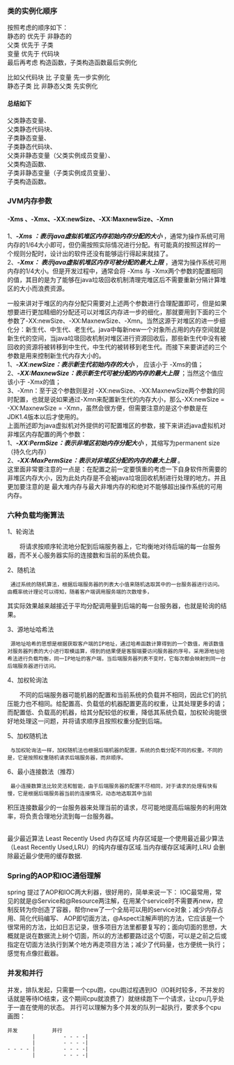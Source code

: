### 类的实例化顺序
按照考虑的顺序如下：<br>
静态的 优先于 非静态的<br>
父类 优先于 子类<br>
变量 优先于 代码块<br>
最后再考虑 构造函数，子类构造函数最后实例化<br>

比如父代码块 比 子变量 先一步实例化<br>
静态子类 比 非静态父类 先实例化<br>


#### 总结如下
父类静态变量、 <br>
父类静态代码块、 <br>
子类静态变量、 <br>
子类静态代码块、 <br>
父类非静态变量（父类实例成员变量）、 <br>
父类构造函数、 <br>
子类非静态变量（子类实例成员变量）、 <br>
子类构造函数。

### JVM内存参数
#### -Xms 、-Xmx、-XX:newSize、-XX:MaxnewSize、-Xmn <br>
1、*****-Xms ：表示java虚拟机堆区内存初始内存分配的大小***** ，通常为操作系统可用内存的1/64大小即可，但仍需按照实际情况进行分配。有可能真的按照这样的一个规则分配时，设计出的软件还没有能够运行得起来就挂了。<br>
2、*****-Xmx： 表示java虚拟机堆区内存可被分配的最大上限***** ，通常为操作系统可用内存的1/4大小。但是开发过程中，通常会将 -Xms 与 -Xmx两个参数的配置相同的值，其目的是为了能够在java垃圾回收机制清理完堆区后不需要重新分隔计算堆区的大小而浪费资源。<br>

一般来讲对于堆区的内存分配只需要对上述两个参数进行合理配置即可，但是如果想要进行更加精细的分配还可以对堆区内存进一步的细化，那就要用到下面的三个参数了-XX:newSize、-XX:MaxnewSize、-Xmn。当然这源于对堆区的进一步细化分：新生代、中生代、老生代。java中每新new一个对象所占用的内存空间就是新生代的空间，当java垃圾回收机制对堆区进行资源回收后，那些新生代中没有被回收的资源将被转移到中生代，中生代的被转移到老生代。而接下来要讲述的三个参数是用来控制新生代内存大小的。<br>
 1、*****-XX:newSize：表示新生代初始内存的大小***** ， 应该小于 -Xms的值；<br>
 2、*****-XX:MaxnewSize：表示新生代可被分配的内存的最大上限***** ；当然这个值应该小于 -Xmx的值；<br>
 3、-Xmn：至于这个参数则是对 -XX:newSize、-XX:MaxnewSize两个参数的同时配置，也就是说如果通过-Xmn来配置新生代的内存大小，那么-XX:newSize = -XX:MaxnewSize = -Xmn，虽然会很方便，但需要注意的是这个参数是在JDK1.4版本以后才使用的。
 <br>
 上面所述即为java虚拟机对外提供的可配置堆区的参数，接下来讲述java虚拟机对非堆区内存配置的两个参数：
    <br>
1、*****-XX:PermSize：表示非堆区初始内存分配大小***** ，其缩写为permanent size（持久化内存）<br>
2、*****-XX:MaxPermSize：表示对非堆区分配的内存的最大上限***** 。
    <br>
这里面非常要注意的一点是：在配置之前一定要慎重的考虑一下自身软件所需要的非堆区内存大小，因为此处内存是不会被java垃圾回收机制进行处理的地方。并且更加要注意的是 最大堆内存与最大非堆内存的和绝对不能够超出操作系统的可用内存。<br>


### 六种负载均衡算法
1、轮询法

　　将请求按顺序轮流地分配到后端服务器上，它均衡地对待后端的每一台服务器，而不关心服务器实际的连接数和当前的系统负载。

2、随机法

     通过系统的随机算法，根据后端服务器的列表大小值来随机选取其中的一台服务器进行访问。由概率统计理论可以得知，随着客户端调用服务端的次数增多，

其实际效果越来越接近于平均分配调用量到后端的每一台服务器，也就是轮询的结果。

3、源地址哈希法

     源地址哈希的思想是根据获取客户端的IP地址，通过哈希函数计算得到的一个数值，用该数值对服务器列表的大小进行取模运算，得到的结果便是客服端要访问服务器的序号。采用源地址哈希法进行负载均衡，同一IP地址的客户端，当后端服务器列表不变时，它每次都会映射到同一台后端服务器进行访问。

4、加权轮询法

　　不同的后端服务器可能机器的配置和当前系统的负载并不相同，因此它们的抗压能力也不相同。给配置高、负载低的机器配置更高的权重，让其处理更多的请；而配置低、负载高的机器，给其分配较低的权重，降低其系统负载，加权轮询能很好地处理这一问题，并将请求顺序且按照权重分配到后端。

5、加权随机法

     与加权轮询法一样，加权随机法也根据后端机器的配置，系统的负载分配不同的权重。不同的是，它是按照权重随机请求后端服务器，而非顺序。

6、最小连接数法（推荐）

     最小连接数算法比较灵活和智能，由于后端服务器的配置不尽相同，对于请求的处理有快有慢，它是根据后端服务器当前的连接情况，动态地选取其中当前

积压连接数最少的一台服务器来处理当前的请求，尽可能地提高后端服务的利用效率，将负责合理地分流到每一台服务器。

<br>
最少最近算法 Least Recently Used
内存区域 内存区域是一个使用最近最少算法（Least Recently Used,LRU）的纯内存缓存区域.当内存缓存区域满时,LRU 会删除最近最少使用的缓存数据.

### Spring的AOP和IOC通俗理解
spring 提过了AOP和IOC两大利器，很好用的，简单来说一下：
IOC最常用，常见的就是@Service和@Resource两注解，在用某个service时不需要再new，控制反转为你创造了容器，帮你new了一个全局可以用的service对象；减少内存占用、简化代码编写、
AOP即切面方法，@Aspect注解声明的方法，它应该是一个很常用的方法，比如日志记录，很多项目方法里都要复写的；面向切面的思想，大概就是说在数据流上树个切面，所以的方法都要路过这个切面，可以是之前之后或指定在切面方法执行到某个地方再走项目方法；减少了代码量，也方便统一执行；感觉有点像拦截器。

### 并发和并行
并发，排队发起，只需要一个cpu跑，cpu跑过程遇到IO（IO耗时较多，不并发的话就是等待IO结束，这个期间cpu就浪费了）就继续跑下一个请求，让cpu几乎处于一直在使用的状态。
并行可以理解为多个并发的队列一起执行，要求多个cpu
画图：
```
并发  	     并行
        |         - - - -|
        |         - - - -|
- - - -	|         - - - -|
        |         - - - -|
```
